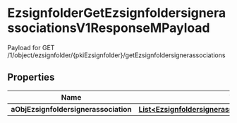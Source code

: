 

# EzsignfolderGetEzsignfoldersignerassociationsV1ResponseMPayload

Payload for GET /1/object/ezsignfolder/{pkiEzsignfolder}/getEzsignfoldersignerassociations

## Properties

| Name | Type | Description | Notes |
|------------ | ------------- | ------------- | -------------|
|**aObjEzsignfoldersignerassociation** | [**List&lt;EzsignfoldersignerassociationResponseCompound&gt;**](EzsignfoldersignerassociationResponseCompound.md) |  |  |



